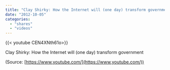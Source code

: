 ```yaml
---
title: "Clay Shirky: How the Internet will (one day) transform government"
date: "2012-10-05"
categories:
  - "shares"
  - "videos"
---
```


<div style="width: 70vw;">{{< youtube CEN4XNth61o>}}</div>

Clay Shirky: How the Internet will (one day) transform government

(Source: [https://www.youtube.com/](https://www.youtube.com/))
